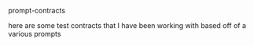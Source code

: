 prompt-contracts

here are some test contracts that I have been working with based off of a various prompts
